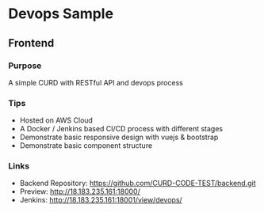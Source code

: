# Devops Sample

## Frontend

### Purpose
A simple CURD with RESTful API and devops process

### Tips
- Hosted on AWS Cloud
- A Docker / Jenkins based CI/CD process with different stages
- Demonstrate basic responsive design with vuejs & bootstrap
- Demonstrate basic component structure

### Links
- Backend Repository: https://github.com/CURD-CODE-TEST/backend.git
- Preview: http://18.183.235.161:18000/
- Jenkins: http://18.183.235.161:18001/view/devops/
